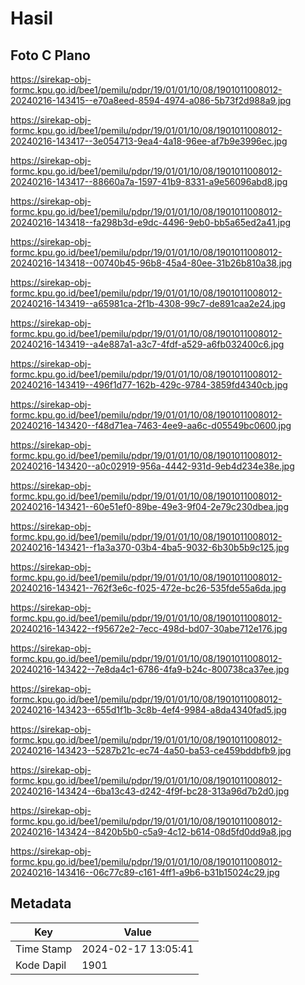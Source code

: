 # Hasil

## Foto C Plano

https://sirekap-obj-formc.kpu.go.id/bee1/pemilu/pdpr/19/01/01/10/08/1901011008012-20240216-143415--e70a8eed-8594-4974-a086-5b73f2d988a9.jpg

https://sirekap-obj-formc.kpu.go.id/bee1/pemilu/pdpr/19/01/01/10/08/1901011008012-20240216-143417--3e054713-9ea4-4a18-96ee-af7b9e3996ec.jpg

https://sirekap-obj-formc.kpu.go.id/bee1/pemilu/pdpr/19/01/01/10/08/1901011008012-20240216-143417--88660a7a-1597-41b9-8331-a9e56096abd8.jpg

https://sirekap-obj-formc.kpu.go.id/bee1/pemilu/pdpr/19/01/01/10/08/1901011008012-20240216-143418--fa298b3d-e9dc-4496-9eb0-bb5a65ed2a41.jpg

https://sirekap-obj-formc.kpu.go.id/bee1/pemilu/pdpr/19/01/01/10/08/1901011008012-20240216-143418--00740b45-96b8-45a4-80ee-31b26b810a38.jpg

https://sirekap-obj-formc.kpu.go.id/bee1/pemilu/pdpr/19/01/01/10/08/1901011008012-20240216-143419--a65981ca-2f1b-4308-99c7-de891caa2e24.jpg

https://sirekap-obj-formc.kpu.go.id/bee1/pemilu/pdpr/19/01/01/10/08/1901011008012-20240216-143419--a4e887a1-a3c7-4fdf-a529-a6fb032400c6.jpg

https://sirekap-obj-formc.kpu.go.id/bee1/pemilu/pdpr/19/01/01/10/08/1901011008012-20240216-143419--496f1d77-162b-429c-9784-3859fd4340cb.jpg

https://sirekap-obj-formc.kpu.go.id/bee1/pemilu/pdpr/19/01/01/10/08/1901011008012-20240216-143420--f48d71ea-7463-4ee9-aa6c-d05549bc0600.jpg

https://sirekap-obj-formc.kpu.go.id/bee1/pemilu/pdpr/19/01/01/10/08/1901011008012-20240216-143420--a0c02919-956a-4442-931d-9eb4d234e38e.jpg

https://sirekap-obj-formc.kpu.go.id/bee1/pemilu/pdpr/19/01/01/10/08/1901011008012-20240216-143421--60e51ef0-89be-49e3-9f04-2e79c230dbea.jpg

https://sirekap-obj-formc.kpu.go.id/bee1/pemilu/pdpr/19/01/01/10/08/1901011008012-20240216-143421--f1a3a370-03b4-4ba5-9032-6b30b5b9c125.jpg

https://sirekap-obj-formc.kpu.go.id/bee1/pemilu/pdpr/19/01/01/10/08/1901011008012-20240216-143421--762f3e6c-f025-472e-bc26-535fde55a6da.jpg

https://sirekap-obj-formc.kpu.go.id/bee1/pemilu/pdpr/19/01/01/10/08/1901011008012-20240216-143422--f95672e2-7ecc-498d-bd07-30abe712e176.jpg

https://sirekap-obj-formc.kpu.go.id/bee1/pemilu/pdpr/19/01/01/10/08/1901011008012-20240216-143422--7e8da4c1-6786-4fa9-b24c-800738ca37ee.jpg

https://sirekap-obj-formc.kpu.go.id/bee1/pemilu/pdpr/19/01/01/10/08/1901011008012-20240216-143423--655d1f1b-3c8b-4ef4-9984-a8da4340fad5.jpg

https://sirekap-obj-formc.kpu.go.id/bee1/pemilu/pdpr/19/01/01/10/08/1901011008012-20240216-143423--5287b21c-ec74-4a50-ba53-ce459bddbfb9.jpg

https://sirekap-obj-formc.kpu.go.id/bee1/pemilu/pdpr/19/01/01/10/08/1901011008012-20240216-143424--6ba13c43-d242-4f9f-bc28-313a96d7b2d0.jpg

https://sirekap-obj-formc.kpu.go.id/bee1/pemilu/pdpr/19/01/01/10/08/1901011008012-20240216-143424--8420b5b0-c5a9-4c12-b614-08d5fd0dd9a8.jpg

https://sirekap-obj-formc.kpu.go.id/bee1/pemilu/pdpr/19/01/01/10/08/1901011008012-20240216-143416--06c77c89-c161-4ff1-a9b6-b31b15024c29.jpg


## Metadata

| Key        | Value               |
| ---------- | ------------------- |
| Time Stamp | 2024-02-17 13:05:41 |
| Kode Dapil | 1901                |



